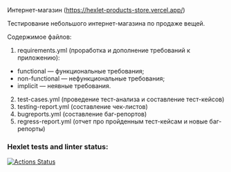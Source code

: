 Интернет-магазин (https://hexlet-products-store.vercel.app/)

Тестирование небольшого интернет-магазина по продаже вещей.

Содержимое файлов:

1) requirements.yml (проработка и дополнение требований к приложению):
* functional — функциональные требования;
* non-functional — нефункциональные требования;
* implicit — неявные требования.
2) test-cases.yml (проведение тест-анализа и составление тест-кейсов)
3) testing-report.yml (составление чек-листов)
4) bugreports.yml (составление баг-репортов)
5) regress-report.yml (отчет про пройденным тест-кейсам и новые баг-репорты)

### Hexlet tests and linter status:
[![Actions Status](https://github.com/ValeriaStroeva/qa-engineer-project-84/workflows/hexlet-check/badge.svg)](https://github.com/ValeriaStroeva/qa-engineer-project-84/actions)

